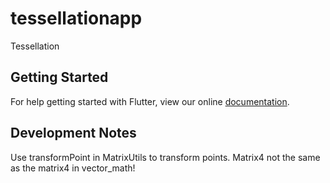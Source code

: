 # tessellationapp

Tessellation

## Getting Started

For help getting started with Flutter, view our online
[documentation](http://flutter.io/).

## Development Notes

Use transformPoint in MatrixUtils to transform points.
Matrix4 not the same as the matrix4 in vector_math!
